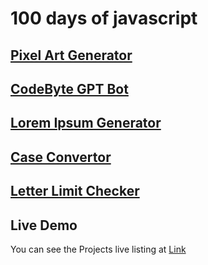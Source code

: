 # 100 days of javascript
##  [Pixel Art Generator](https://moiz-codebyte.github.io/100-days-of-javascript/Day%20%2301%20-%20Pixel%20Art%20Generator/)
##  [CodeByte GPT Bot](https://moiz-codebyte.github.io/100-days-of-javascript/Day%20%2302%20-%20CodeByte%20GPT%20Bot/)
##  [Lorem Ipsum Generator](https://moiz-codebyte.github.io/100-days-of-javascript/Day%20%2303%20-%20Lorem%20Ipsum%20Generator/)
##  [Case Convertor](https://moiz-codebyte.github.io/100-days-of-javascript/Day%20%2304%20-%20Case%20Convertor/)
##  [Letter Limit Checker](https://moiz-codebyte.github.io/100-days-of-javascript/Day%20%2305%20-%20Letter%20Limit%20Checker/)




## Live Demo
You can see the Projects live listing at [Link](https://moiz-codebyte.github.io/100-days-of-javascript/)
